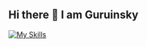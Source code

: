 ## Hi there 👋 I am Guruinsky

[![My Skills](https://skillicons.dev/icons?i=aws,gcp,azure,react,vue,flutter&perline=3)](https://skillicons.dev)

